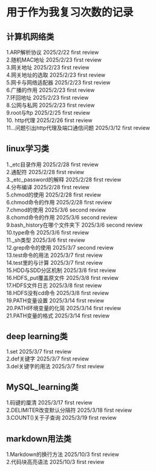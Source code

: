 # 用于作为我复习次数的记录

## 计算机网络类

1.ARP解析协议 2025/2/22 first review  
2.随机MAC地址 2025/2/23 first review  
3.网关地址    2025/2/23 first review  
4.网关地址的选取 2025/2/23 first review  
5.网卡与网络适配器 2025/2/23 first review  
6.广播的作用    2025/2/23 first review  
7.环回地址      2025/2/23 first review  
8.公网与私网     2025/2/23 first review  
9.root与ftp     2025/2/25 first review  
10. http代理     2025/2/26 first review  
11...问题引出http代理及端口通信问题 2025/3/12 first review

## linux学习类  
1._etc目录作用  2025/2/28 first review  
2.通配符        2025/2/28 first review  
3._etc_password的解释  2025/2/28 first review  
4.分布编译       2025/2/28  first review  
5.chmod的使用    2025/2/28  first review  
6.chmod命令的作用 2025/2/28  first review  
7.chmod的使用    2025/3/6   second review  
8.chomd命令的作用 2025/3/6   second review  
9.bash_history在哪个文件夹下 2025/3/6 second review  
10.type命令       2025/3/6   first review  
11._sh类型        2025/3/6   first review  
12.grep命令的使用  2025/3/7   second review  
13.test命令的用法  2025/3/7   first review  
14.test里的与计算  2025/3/7   first review  
15.HDD与SDD分区机制 2025/3/8  first review  
16.HDFS_put覆盖原文件 2025/3/8 first review  
17.HDFS文件日志     2025/3/8  first review  
18.HDFS没有cd命令   2025/3/8   first review  
19.PATH变量设置     2025/3/14  first review  
20.PATH环境变量的化简 2025/3/14  first review  
21.PATH变量的格式    2025/3/14   first review

## deep learning类  
1.set    2025/3/7   first review  
2.def关键字 2025/3/7 first review  
3.del关键字的用法 2025/3/7 first review  

## MySQL_learning类
1.码键的厘清  2025/3/17 first review  
2.DELIMITER改变默认分隔符 2025/3/18 first review  
3.COUNT()关于子查询   2025/3/19  first review  

## markdown用法类  
1.Markdown的换行方法 2025/10/3 first review  
2.代码块高亮语法      2025/10/3 first review



